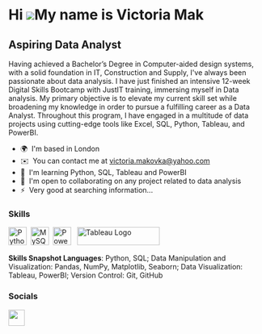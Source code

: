 Hi ![](https://user-images.githubusercontent.com/18350557/176309783-0785949b-9127-417c-8b55-ab5a4333674e.gif)My name is Victoria Mak
====================================================================================================================================

Aspiring Data Analyst
---------------------

Having achieved a Bachelor’s Degree in Computer-aided design systems, with a solid foundation in IT, Construction and Supply, I've always been passionate about data analysis. I have just finished an intensive 12-week Digital Skills Bootcamp with JustIT training, immersing myself in Data analysis. My primary objective is to elevate my current skill set while broadening my knowledge in order to pursue a fulfilling career as a Data Analyst. Throughout this program, I have engaged in a multitude of data projects using cutting-edge tools like Excel, SQL, Python, Tableau, and PowerBI.

*   🌍  I'm based in London
*   ✉️  You can contact me at [victoria.makovka@yahoo.com](mailto:victoria.makovka@yahoo.com)
*   🧠  I'm learning Python, SQL, Tableau and PowerBI
*   🤝  I'm open to collaborating on any project related to data analysis
*   ⚡  Very good at searching information...

### Skills


<p align="left">
<a href="https://www.python.org/" target="_blank" rel="noreferrer"><img src="https://raw.githubusercontent.com/danielcranney/readme-generator/main/public/icons/skills/python-colored.svg" width="36" height="36" alt="Python" /></a>&nbsp;&nbsp;<a href="https://www.mysql.com/" target="_blank" rel="noreferrer"><img src="https://raw.githubusercontent.com/danielcranney/readme-generator/main/public/icons/skills/mysql-colored.svg" width="36" height="36" alt="MySQL" /></a>&nbsp;&nbsp;<a href="https://app.powerbi.com/" target="_blank" rel="noreferrer"><img src="https://cdn.worldvectorlogo.com/logos/power-bi.svg" width="36" height="36" alt="PowerBI" /></a>&nbsp;&nbsp;
<a href="https://tableau.com/" target="_blank" rel="noreferrer; return false;"><img src="https://raw.githubusercontent.com/gilbarbara/logos/main/logos/tableau.svg" width="163" height="36" alt="Tableau Logo" /></a>&nbsp;&nbsp;
</p>

**Skills Snapshot Languages**: Python, SQL; Data Manipulation and Visualization: Pandas, NumPy, Matplotlib, Seaborn; Data Visualization: Tableau, PowerBI; Version Control: Git, GitHub

### Socials

<p align="left">
<a href="https://www.github.com/VictoriaMak" target="_blank" rel="noreferrer">
<picture>
<source media="(prefers-color-scheme: dark)" srcset="https://raw.githubusercontent.com/danielcranney/readme-generator/main/public/icons/socials/github-dark.svg" />
<source media="(prefers-color-scheme: light)" srcset="https://raw.githubusercontent.com/danielcranney/readme-generator/main/public/icons/socials/github.svg" />
<img src="https://raw.githubusercontent.com/danielcranney/readme-generator/main/public/icons/socials/github.svg" width="32" height="32" />
</picture>
</a></p>
